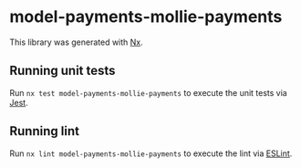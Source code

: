 # model-payments-mollie-payments

This library was generated with [Nx](https://nx.dev).

## Running unit tests

Run `nx test model-payments-mollie-payments` to execute the unit tests via [Jest](https://jestjs.io).

## Running lint

Run `nx lint model-payments-mollie-payments` to execute the lint via [ESLint](https://eslint.org/).
